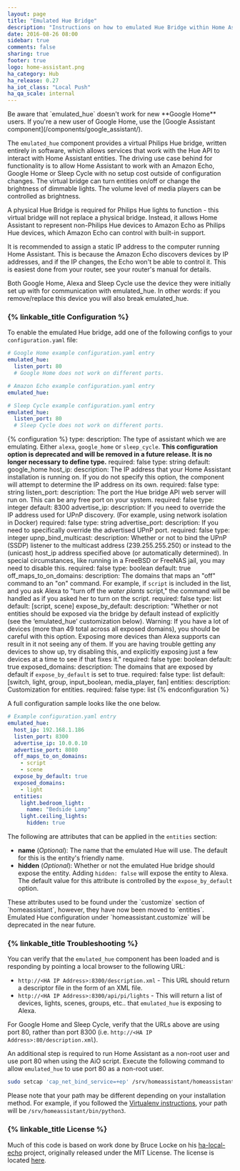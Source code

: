 ```yaml
---
layout: page
title: "Emulated Hue Bridge"
description: "Instructions on how to emulated Hue Bridge within Home Assistant."
date: 2016-08-26 08:00
sidebar: true
comments: false
sharing: true
footer: true
logo: home-assistant.png
ha_category: Hub
ha_release: 0.27
ha_iot_class: "Local Push"
ha_qa_scale: internal
---
```


<p class='note warning'>
Be aware that `emulated_hue` doesn't work for new **Google Home** users. If you're a new user of Google Home, use the [Google Assistant component](/components/google_assistant/).
</p>

The `emulated_hue` component provides a virtual Philips Hue bridge, written entirely in software, which allows services that work with the Hue API to interact with Home Assistant
entities. The driving use case behind for functionality is to allow Home Assistant to work with an Amazon Echo, Google Home or Sleep Cycle with no setup cost outside of configuration changes.
The virtual bridge can turn entities on/off or change the brightness of dimmable lights. The volume level of media players can be controlled as brightness.

<p class='note'>
A physical Hue Bridge is required for Philips Hue lights to function - this virtual bridge will not replace a physical bridge. Instead, it allows Home Assistant to represent non-Philips Hue devices to Amazon Echo as Philips Hue devices, which Amazon Echo can control with built-in support.
</p>

<p class='note'>
It is recommended to assign a static IP address to the computer running Home Assistant. This is because the Amazon Echo discovers devices by IP addresses, and if the IP changes, the Echo won't be able to control it. This is easiest done from your router, see your router's manual for details.
</p>

<p class='note'>
Both Google Home, Alexa and Sleep Cycle use the device they were initially set up with for communication with emulated_hue. In other words: if you remove/replace this device you will also break emulated_hue.
</p>

### {% linkable_title Configuration %}

To enable the emulated Hue bridge, add one of the following configs to your `configuration.yaml` file:

```yaml
# Google Home example configuration.yaml entry
emulated_hue:
  listen_port: 80
  # Google Home does not work on different ports.
```

```yaml
# Amazon Echo example configuration.yaml entry
emulated_hue:
```

```yaml
# Sleep Cycle example configuration.yaml entry
emulated_hue:
  listen_port: 80
  # Sleep Cycle does not work on different ports.
```

{% configuration %}
type:
  description: The type of assistant which we are emulating. Either `alexa`, `google_home` or `sleep_cycle`. **This configuration option is deprecated and will be removed in a future release. It is no longer necessary to define type.**
  required: false
  type: string
  default: google_home
host_ip:
  description: The IP address that your Home Assistant installation is running on. If you do not specify this option, the component will attempt to determine the IP address on its own.
  required: false
  type: string
listen_port:
  description: The port the Hue bridge API web server will run on. This can be any free port on your system.
  required: false
  type: integer
  default: 8300
advertise_ip:
  description: If you need to override the IP address used for UPnP discovery. (For example, using network isolation in Docker)
  required: false
  type: string
advertise_port:
  description: If you need to specifically override the advertised UPnP port.
  required: false
  type: integer
upnp_bind_multicast:
  description: Whether or not to bind the UPnP (SSDP) listener to the multicast address (239.255.255.250) or instead to the (unicast) host_ip address specified above (or automatically determined). In special circumstances, like running in a FreeBSD or FreeNAS jail, you may need to disable this.
  required: false
  type: boolean
  default: true
off_maps_to_on_domains:
  description: The domains that maps an "off" command to an "on" command. For example, if `script` is included in the list, and you ask Alexa to "turn off the *water plants* script," the command will be handled as if you asked her to turn on the script.
  required: false
  type: list
  default: [script, scene]
expose_by_default:
  description: "Whether or not entities should be exposed via the bridge by default instead of explicitly (see the ‘emulated_hue’ customization below). Warning: If you have a lot of devices (more than 49 total across all exposed domains), you should be careful with this option. Exposing more devices than Alexa supports can result in it not seeing any of them. If you are having trouble getting any devices to show up, try disabling this, and explicitly exposing just a few devices at a time to see if that fixes it."
  required: false
  type: boolean
  default: true
exposed_domains:
  description: The domains that are exposed by default if `expose_by_default` is set to true.
  required: false
  type: list
  default: [switch, light, group, input_boolean, media_player, fan]
entities:
  description: Customization for entities.
  required: false
  type: list
{% endconfiguration %}

A full configuration sample looks like the one below.

```yaml
# Example configuration.yaml entry
emulated_hue:
  host_ip: 192.168.1.186
  listen_port: 8300
  advertise_ip: 10.0.0.10
  advertise_port: 8080
  off_maps_to_on_domains:
    - script
    - scene
  expose_by_default: true
  exposed_domains:
    - light
  entities:
    light.bedroom_light:
      name: "Bedside Lamp"
    light.ceiling_lights:
      hidden: true
```

The following are attributes that can be applied in the `entities` section:

- **name** (*Optional*): The name that the emulated Hue will use. The default for this is the entity's friendly name.
- **hidden** (*Optional*): Whether or not the emulated Hue bridge should expose the entity. Adding `hidden: false` will expose the entity to Alexa. The default value for this attribute is controlled by the `expose_by_default` option.

<p class='note'>
These attributes used to be found under the `customize` section of `homeassistant`, however, they have now been moved to `entities`. Emulated Hue configuration under `homeassistant.customize` will be deprecated in the near future.
</p>

### {% linkable_title Troubleshooting %}

You can verify that the `emulated_hue` component has been loaded and is responding by pointing a local browser to the following URL:

 - `http://<HA IP Address>:8300/description.xml` - This URL should return a descriptor file in the form of an XML file.
 - `http://<HA IP Address>:8300/api/pi/lights` - This will return a list of devices, lights, scenes, groups, etc.. that `emulated_hue` is exposing to Alexa.

For Google Home and Sleep Cycle, verify that the URLs above are using port 80, rather than port 8300 (i.e. `http://<HA IP Address>:80/description.xml`).

An additional step is required to run Home Assistant as a non-root user and use port 80 when using the AiO script.  Execute the following command to allow `emulated_hue` to use port 80 as a non-root user.

```bash
sudo setcap 'cap_net_bind_service=+ep' /srv/homeassistant/homeassistant_venv/bin/python3
```
Please note that your path may be different depending on your installation method. For example, if you followed the [Virtualenv instructions](/docs/installation/virtualenv/), your path will be `/srv/homeassistant/bin/python3`.

### {% linkable_title License %}

Much of this code is based on work done by Bruce Locke on his [ha-local-echo](https://github.com/blocke/ha-local-echo) project, originally released under the MIT License. The license is located [here](https://github.com/blocke/ha-local-echo/blob/b9bf5dcaae6d8e305e2283179ffba64bde9ed29e/LICENSE).
